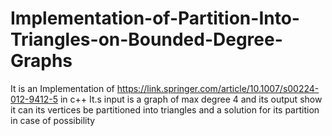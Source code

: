 # Implementation-of-Partition-Into-Triangles-on-Bounded-Degree-Graphs
It is an Implementation of https://link.springer.com/article/10.1007/s00224-012-9412-5 in c++
It.s input is a graph of max degree 4 and its output show it can its vertices be partitioned into triangles and a solution for its partition in case of possibility
